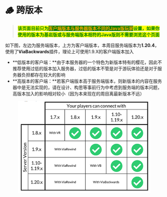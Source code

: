 # 🪵 跨版本

> <mark style="color:green;">**该页面目前只为**</mark><mark style="color:orange;background-color:green;">**客户端版本与服务器版本不同的Java版玩家**</mark><mark style="color:green;">**设置，如果你使用的版本为基岩版或与服务端版本相符的Java版则不需要浏览这个页面**</mark>

如下图，左边为服务端版本，上方为客户端版本，本周目服务端版本为**1.20.4**，使用了**ViaBackwards**插件，理论上可使用1.9.X的客户端版本加入

* **低版本的客户端：**由于本服务器的一个特色为新版本特有的樱花，因此不推荐使用过低的版本加入服务器，过低的版本不管是对于游玩体验还是对于服务器负担都存在较大的影响
* **高版本的客户端：**若客户端版本高于服务端版本，则新版本的内容在服务器中是无法实现的，请在设计、构思等事前行为中考虑到服务端的版本问题，高版本加入的影响相对较小（因为本来现在的周目离最新版本不远）



<figure><img src="../.gitbook/assets/image (70).png" alt=""><figcaption></figcaption></figure>
